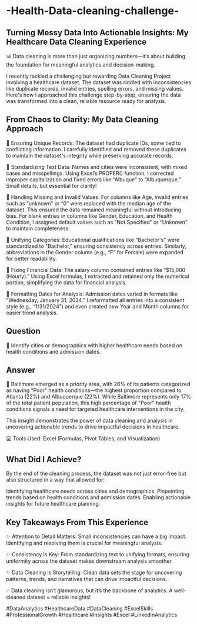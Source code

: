 # -Health-Data-cleaning-challenge-

## Turning Messy Data Into Actionable Insights: My Healthcare Data Cleaning Experience
📊 Data cleaning is more than just organizing numbers—it’s about building the foundation for meaningful analytics and decision-making.

I recently tackled a challenging but rewarding Data Cleaning Project involving a healthcare dataset. The dataset was riddled with inconsistencies like duplicate records, invalid entries, spelling errors, and missing values. Here's how I approached this challenge step-by-step, ensuring the data was transformed into a clean, reliable resource ready for analysis.

## From Chaos to Clarity: My Data Cleaning Approach
🔹 Ensuring Unique Records:
The dataset had duplicate IDs, some tied to conflicting information. I carefully identified and removed these duplicates to maintain the dataset's integrity while preserving accurate records.

🔹 Standardizing Text Data:
Names and cities were inconsistent, with mixed cases and misspellings. Using Excel’s PROPER() function, I corrected improper capitalization and fixed errors like “Albuque” to “Albuquerque.” Small details, but essential for clarity!

🔹 Handling Missing and Invalid Values:
For columns like Age, invalid entries such as “unknown” or “0” were replaced with the median age of the dataset. This ensured the data remained meaningful without introducing bias. For blank entries in columns like Gender, Education, and Health Condition, I assigned default values such as “Not Specified” or “Unknown” to maintain completeness.

🔹 Unifying Categories:
Educational qualifications like "Bachelor's" were standardized to "Bachelor," ensuring consistency across entries. Similarly, abbreviations in the Gender column (e.g., “F” for Female) were expanded for better readability.

🔹 Fixing Financial Data:
The salary column contained entries like “$15,000 (Hourly).” Using Excel formulas, I extracted and retained only the numerical portion, simplifying the data for financial analysis.

🔹 Formatting Dates for Analysis:
Admission dates varied in formats like “Wednesday, January 31, 2024.” I reformatted all entries into a consistent style (e.g., “1/31/2024”) and even created new Year and Month columns for easier trend analysis.

## Question
🔹 Identify cities or demographics with higher healthcare needs based on health conditions and admission dates.


## Answer
📍 Baltimore emerged as a priority area, with 26% of its patients categorized as having "Poor" health conditions—the highest proportion compared to Atlanta (22%) and Albuquerque (22%). While Baltimore represents only 17% of the total patient population, this high percentage of "Poor" health conditions signals a need for targeted healthcare interventions in the city.

This insight demonstrates the power of data cleaning and analysis in uncovering actionable trends to drive impactful decisions in healthcare.

💻 Tools Used: Excel (Formulas, Pivot Tables, and Visualization)

## What Did I Achieve?
By the end of the cleaning process, the dataset was not just error-free but also structured in a way that allowed for:

Identifying healthcare needs across cities and demographics.
Pinpointing trends based on health conditions and admission dates.
Enabling actionable insights for future healthcare planning.

## Key Takeaways From This Experience
✨ Attention to Detail Matters: Small inconsistencies can have a big impact. Identifying and resolving them is crucial for meaningful analysis.

✨ Consistency is Key: From standardizing text to unifying formats, ensuring uniformity across the dataset makes downstream analysis smoother.

✨ Data Cleaning is Storytelling: Clean data sets the stage for uncovering patterns, trends, and narratives that can drive impactful decisions.

💡 Data cleaning isn’t glamorous, but it’s the backbone of analytics. A well-cleaned dataset = reliable insights!

#DataAnalytics #HealthcareData #DataCleaning #ExcelSkills #ProfessionalGrowth #Healthcare #Insights #Excel #LinkedInAnalytics
